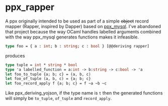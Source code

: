 # ppx_rapper
A ppx originally intended to be used as part of a simple ~~object~~ record mapper (Rapper, inspired by Dapper) based on
[ppx_mysql](https://github.com/issuu/ppx_mysql). I've abandoned that project because the way OCaml handles labelled
arguments combined with the way ppx\_mysql generates functions makes it infeasible.

```ocaml
type foo = { a : int; b : string; c : bool } [@@deriving rapper]
```
produces
```ocaml
type tuple = int * string * bool
type 'a labelled_function = a:int -> b:string -> c:bool -> 'a
let foo_to_tuple {a; b; c} = (a, b, c)
let foo_of_tuple (a, b, c) = {a; b; c}
let foo_record_apply f {a; b; c} = f ~a ~b ~c
```

Like ppx_deriving_yojson, if the type name is `t` then the generated functions will simply be `to_tuple`, `of_tuple` and
`record_apply`.
